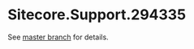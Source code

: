 # Sitecore.Support.294335

See [master branch](https://github.com/sitecoresupport/Sitecore.Support.294335) for details.